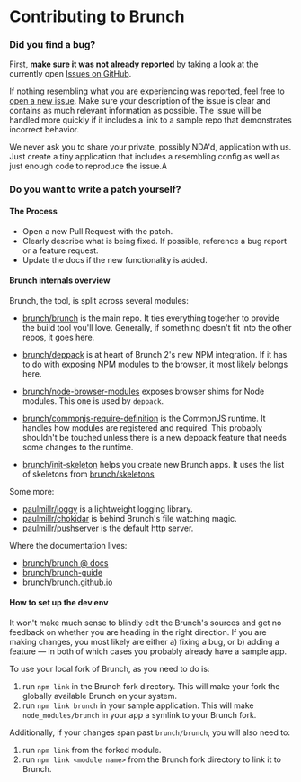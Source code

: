 # Contributing to Brunch

### Did you find a bug?

First, **make sure it was not already reported** by taking a look at the currently open [Issues on GitHub](https://github.com/brunch/brunch/issues).

If nothing resembling what you are experiencing was reported, feel free to [open a new issue](https://github.com/brunch/brunch/issues/new).
Make sure your description of the issue is clear and contains as much relevant information as possible.
The issue will be handled more quickly if it includes a link to a sample repo that demonstrates incorrect behavior.

We never ask you to share your private, possibly NDA'd, application with us.
Just create a tiny application that includes a resembling config as well as just enough code to reproduce the issue.A


### Do you want to write a patch yourself?

#### The Process

* Open a new Pull Request with the patch.
* Clearly describe what is being fixed. If possible, reference a bug report or a feature request.
* Update the docs if the new functionality is added.

#### Brunch internals overview

Brunch, the tool, is split across several modules:

* [brunch/brunch](https://github.com/brunch/brunch) is the main repo.
  It ties everything together to provide the build tool you'll love.
  Generally, if something doesn't fit into the other repos, it goes here.

* [brunch/deppack](https://github.com/brunch/deppack) is at heart of Brunch 2's new NPM integration.
  If it has to do with exposing NPM modules to the browser, it most likely belongs here.

* [brunch/node-browser-modules](https://github.com/brunch/node-browser-modules) exposes browser shims for Node modules.
  This one is used by `deppack`.

* [brunch/commonjs-require-definition](https://github.com/brunch/commonjs-require-definition) is the CommonJS runtime.
  It handles how modules are registered and required.
  This probably shouldn't be touched unless there is a new deppack feature that needs some changes to the runtime.

* [brunch/init-skeleton](https://github.com/brunch/init-skeleton) helps you create new Brunch apps.
  It uses the list of skeletons from [brunch/skeletons](https://github.com/brunch/skeletons)

Some more:

* [paulmillr/loggy](https://github.com/paulmillr/loggy) is a lightweight logging library.
* [paulmillr/chokidar](https://github.com/paulmillr/chokidar) is behind Brunch's file watching magic.
* [paulmillr/pushserver](https://github.com/paulmillr/pushserve) is the default http server.

Where the documentation lives:

* [brunch/brunch @ docs](https://github.com/brunch/brunch/tree/master/docs)
* [brunch/brunch-guide](https://github.com/brunch/brunch-guide)
* [brunch/brunch.github.io](https://github.com/brunch/brunch.github.io)

#### How to set up the dev env

It won't make much sense to blindly edit the Brunch's sources and get no feedback on whether you are heading in the right direction.
If you are making changes, you most likely are either a) fixing a bug, or b) adding a feature — in both of which cases you probably already have a sample app.

To use your local fork of Brunch, as you need to do is:

1. run `npm link` in the Brunch fork directory. This will make your fork the globally available Brunch on your system.
2. run `npm link brunch` in your sample application. This will make `node_modules/brunch` in your app a symlink to your Brunch fork.

Additionally, if your changes span past `brunch/brunch`, you will also need to:

1. run `npm link` from the forked module.
2. run `npm link <module name>` from the Brunch fork directory to link it to Brunch.
